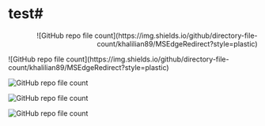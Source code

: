 # test# 

<p align="right">
  ![GitHub repo file count](https://img.shields.io/github/directory-file-count/khalilian89/MSEdgeRedirect?style=plastic)
</p>
![GitHub repo file count](https://img.shields.io/github/directory-file-count/khalilian89/MSEdgeRedirect?style=plastic)

![GitHub repo file count](https://img.shields.io/github/directory-file-count/khalilian89/MSEdgeRedirect)

![GitHub repo file count](https://img.shields.io/github/directory-file-count/khalilian89/MSEdgeRedirect?style=flat-square)

![GitHub repo file count](https://img.shields.io/github/directory-file-count/khalilian89/MSEdgeRedirect?style=for-the-badge)

